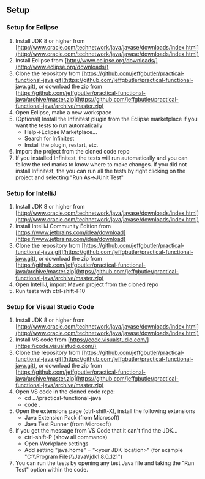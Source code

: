 ## Setup
### Setup for Eclipse
1. Install JDK 8 or higher from [http://www.oracle.com/technetwork/java/javase/downloads/index.html](http://www.oracle.com/technetwork/java/javase/downloads/index.html)
2. Install Eclipse from [http://www.eclipse.org/downloads/](http://www.eclipse.org/downloads/)
3. Clone the repository from [https://github.com/jeffgbutler/practical-functional-java.git](https://github.com/jeffgbutler/practical-functional-java.git), or download the zip from [https://github.com/jeffgbutler/practical-functional-java/archive/master.zip](https://github.com/jeffgbutler/practical-functional-java/archive/master.zip)
4. Open Eclipse, make a new workspace
5. (Optional) Install the Infinitest plugin from the Eclipse marketplace if you want the tests to run automatically
   - Help->Eclipse Marketplace...
   - Search for Infinitest
   - Install the plugin, restart, etc.
6. Import the project from the cloned code repo
7. If you installed Infinitest, the tests will run automatically and you can follow the red marks to know where to make changes.  If you did not install Infinitest, the you can run all the tests by right clicking on the project and selecting "Run As->JUnit Test"
 
### Setup for IntelliJ
1. Install JDK 8 or higher from [http://www.oracle.com/technetwork/java/javase/downloads/index.html](http://www.oracle.com/technetwork/java/javase/downloads/index.html)
2. Install IntelliJ Community Edition from [https://www.jetbrains.com/idea/download](https://www.jetbrains.com/idea/download)
3. Clone the repository from [https://github.com/jeffgbutler/practical-functional-java.git](https://github.com/jeffgbutler/practical-functional-java.git), or download the zip from [https://github.com/jeffgbutler/practical-functional-java/archive/master.zip](https://github.com/jeffgbutler/practical-functional-java/archive/master.zip)
4. Open IntelliJ, import Maven project from the cloned repo
5. Run tests with ctrl-shift-F10

### Setup for Visual Studio Code
1. Install JDK 8 or higher from [http://www.oracle.com/technetwork/java/javase/downloads/index.html](http://www.oracle.com/technetwork/java/javase/downloads/index.html)
2. Install VS code from [https://code.visualstudio.com/](https://code.visualstudio.com/)
3. Clone the repository from [https://github.com/jeffgbutler/practical-functional-java.git](https://github.com/jeffgbutler/practical-functional-java.git), or download the zip from [https://github.com/jeffgbutler/practical-functional-java/archive/master.zip](https://github.com/jeffgbutler/practical-functional-java/archive/master.zip)
4. Open VS code in the cloned code repo:
   - cd ...\practical-functional-java
   - code .
5. Open the extensions page (ctrl-shift-X), install the following extensions
   - Java Extension Pack (from Microsoft)
   - Java Test Runner (from Microsoft)
6. If you get the message from VS Code that it can't find the JDK...
   - ctrl-shift-P (show all commands)
   - Open Workplace settings
   - Add setting "java.home" = "\<your JDK location\>" (for example "C:\\\\Program Files\\\\Java\\\\jdk1.8.0_121")
7. You can run the tests by opening any test Java file and taking the "Run Test" option within the code.
